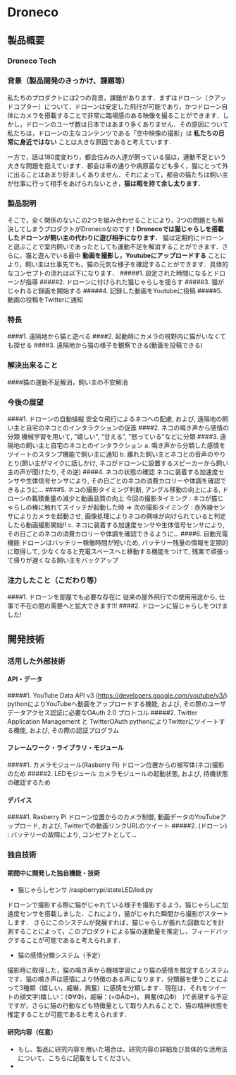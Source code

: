 # Droneco
## 製品概要
### Droneco Tech

### 背景（製品開発のきっかけ、課題等）
私たちのプロダクトには2つの背景，課題があります．まずはドローン（クアッドコプター）について．ドローンは安定した飛行が可能であり，かつドローン自体にカメラを搭載することで非常に臨場感のある映像を撮ることができます．しかし，ドローンのユーザ数は日本ではあまり多くありません．その原因について私たちは，ドローンの主なコンテンツである「空中映像の撮影」は **私たちの日常に身近ではない** ことは大きな原因であると考えています．

一方で，話は180度変わり，都会住みの人達が飼っている猫は，運動不足という大きな問題を抱えています．都会は車の通りや病原菌なども多く，猫にとって外に出ることはあまり好ましくありません．それによって，都会の猫たちは飼い主が仕事に行って相手をあげられないとき，**猫は暇を持て余し太ります**．

### 製品説明
そこで，全く関係のないこの2つを組み合わせることにより，2つの問題とも解決してしまうプロダクトがDronecoなのです！**Dronecoでは猫じゃらしを搭載したドローンが飼い主の代わりに遊び相手になります．** 猫は定期的にドローンと遊ぶことで室内飼いであったとしても運動不足を解消することができます．さらに，猫と遊んでいる最中 **動画を撮影し，Youtubeにアップロードする** ことにより，飼い主は仕事先でも，猫の元気な様子を確認することができます．具体的なコンセプトの流れは以下になります．
#####1. 設定された時間になるとドローンが指導
#####2. ドローンに付けられた猫じゃらしを揺らす
#####3. 猫がじゃれると録画を開始する
#####4. 記録した動画をYoutubeに投稿
#####5. 動画の投稿をTwitterに通知

### 特長
####1. 遠隔地から猫と遊べる
####2. 起動時にカメラの視野内に猫がいなくても探せる
####3. 遠隔地から猫の様子を観察できる(動画を投稿できる)

### 解決出来ること
####猫の運動不足解消，飼い主の不安解消

### 今後の展望
####1. ドローンの自動操縦
安全な飛行によるネコへの配慮, および, 遠隔地の飼い主と自宅のネコとのインタラクションの促進
####2. ネコの鳴き声から感情の分類
機械学習を用いて, "嬉しい", "甘える", "怒っている"などに分類
####3. 遠隔地の飼い主と自宅のネコとのインタラクション
a. 鳴き声から分類した感情をツイートのスタンプ機能で飼い主に通知
b. 離れた飼い主とネコとの音声のやりとり(飼い主がマイクに話しかけ, ネコがドローンに設置するスピーカーから飼い主の声が聞けたり, その逆)
####4. ネコの状態の確認
ネコに装着する加速度センサや生体信号センサにより, その日ごとのネコの消費カロリーや体調を確認できるように...
####5. ネコの撮影タイミング判断, アングル移動の向上による, ドローンの載積重量の減少と動画品質の向上
今回の撮影タイミング : ネコが猫じゃらしの棒に触れてスイッチが起動した時
⇒ 次の撮影タイミング : 赤外線センサによりカメラを起動させ, 画像処理によりネコの興味が向けられていると判定したら動画撮影開始!!
c. ネコに装着する加速度センサや生体信号センサにより, その日ごとのネコの消費カロリーや体調を確認できるように...
####6. 自動充電機能
ドローンはバッテリー稼働時間が短いため, バッテリー残量の情報を定期的に取得して, 少なくなると充電スペースへと移動する機能をつけて, 残業で頑張って帰りが遅くなる飼い主をバックアップ

### 注力したこと（こだわり等）
####1. ドローンを部屋でも必要な存在に
従来の屋外飛行での使用用途から, 仕事で不在の間の需要へと拡大できます!!!
####2. ドローンに猫じゃらしをつけました!

## 開発技術
### 活用した外部技術
#### API・データ
#####1. YouTube Data API v3 (https://developers.google.com/youtube/v3/)
pythonによりYouTubeへ動画をアップロードする機能, および, その際のユーザデータアクセス認証に必要なOAuth 2.0 プロトコル
#####2. Twitter Application Management と TwitterOAuth
pythonによりTwitterにツイートする機能, および, その際の認証プログラム

#### フレームワーク・ライブラリ・モジュール
#####1. カメラモジュール(Rasberry Pi)
ドローン位置からの被写体(ネコ)撮影のため
#####2. LEDモジュール
カメラモジュールの起動状態, および, 待機状態の確認するため

#### デバイス
#####1. Rasberry Pi
ドローン位置からのカメラ制御, 動画データのYouTubeアップロード, および, Twitterでの動画リンクURLのツイート
#####2. (ドローン) : バッテリーの故障により, コンセプトとして...

### 独自技術
#### 期間中に開発した独自機能・技術
* 猫じゃらしセンサ /raspberrypi/stateLED/led.py

ドローンで撮影する際に猫がじゃれている様子を撮影するよう，猫じゃらしに加速度センサを搭載しました．これにより，猫がじゃれた瞬間から撮影がスタートします．
さらにこのシステムが発展すれば，猫じゃらしが振れた回数などを計測することによって，このプロダクトによる猫の運動量を推定し，フィードバックすることが可能であると考えられます．

* 猫の感情分類システム（予定）

撮影時に取得した，猫の鳴き声から機械学習により猫の感情を推定するシステムです．猫の鳴き声は感情により特徴のある声になります．分類器を使うことによって3種類（嬉しい，威嚇，興奮）に感情を分類します．現在は，それをツイートの顔文字(嬉しい：(Ф∀Ф)，威嚇：(=ΦÅΦ=)， 興奮(ФДФ)　)で表現する予定ですが，さらに猫の行動なども特徴量として取り入れることで，猫の精神状態を推定することが可能であると考えられます．

#### 研究内容（任意）
* もし、製品に研究内容を用いた場合は、研究内容の詳細及び具体的な活用法について、こちらに記載をしてください。
*
